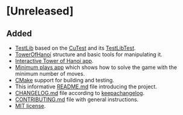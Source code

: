 # [Unreleased]

## Added

- [TestLib](./TestLib/) based on the
  [CuTest](http://cutest.sourceforge.net/)
  and its [TestLibTest](./TestLibTest/).
- [TowerOfHanoi](./TowerOfHanoiLib/include/TowerOfHanoi.h)
  structure and basic tools for manipulating it.
- [Interactive Tower of Hanoi app](./InteractiveTowerOfHanoi/).
- [Minimum plays app](./MinimumPlaysTowerOfHanoi/)
  which shows how to solve the game with
  the minimum number of moves.
- [CMake](https://cmake.org/) support for building and testing.
- This informative [README.md](./README.md) file introducing the project.
- [CHANGELOG.md](./CHANGELOG.md) file according
  to [keepachangelog](https://keepachangelog.com/en/1.0.0/).
- [CONTRIBUTING.md](./CONTRIBUTING.md) file with general instructions.
- [MIT license](./LICENSE).
